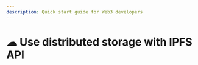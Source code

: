 ```yaml
---
description: Quick start guide for Web3 developers
---
```


# ☁ Use distributed storage with IPFS API

